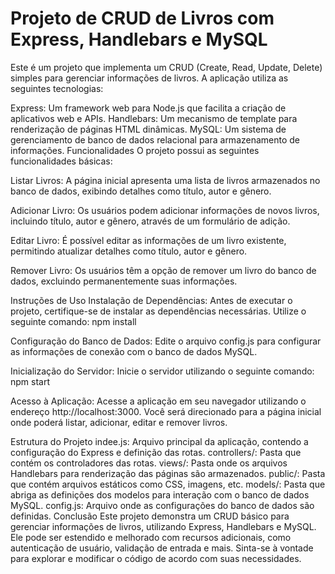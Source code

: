 ﻿# Projeto de CRUD de Livros com Express, Handlebars e MySQL
Este é um projeto que implementa um CRUD (Create, Read, Update, Delete) simples para gerenciar informações de livros. A aplicação utiliza as seguintes tecnologias:

Express: Um framework web para Node.js que facilita a criação de aplicativos web e APIs.
Handlebars: Um mecanismo de template para renderização de páginas HTML dinâmicas.
MySQL: Um sistema de gerenciamento de banco de dados relacional para armazenamento de informações.
Funcionalidades
O projeto possui as seguintes funcionalidades básicas:

Listar Livros: A página inicial apresenta uma lista de livros armazenados no banco de dados, exibindo detalhes como título, autor e gênero.

Adicionar Livro: Os usuários podem adicionar informações de novos livros, incluindo título, autor e gênero, através de um formulário de adição.

Editar Livro: É possível editar as informações de um livro existente, permitindo atualizar detalhes como título, autor e gênero.

Remover Livro: Os usuários têm a opção de remover um livro do banco de dados, excluindo permanentemente suas informações.

Instruções de Uso
Instalação de Dependências: Antes de executar o projeto, certifique-se de instalar as dependências necessárias. Utilize o seguinte comando: npm install

Configuração do Banco de Dados: Edite o arquivo config.js para configurar as informações de conexão com o banco de dados MySQL.

Inicialização do Servidor: Inicie o servidor utilizando o seguinte comando: npm start

Acesso à Aplicação: Acesse a aplicação em seu navegador utilizando o endereço http://localhost:3000. Você será direcionado para a página inicial onde poderá listar, adicionar, editar e remover livros.

Estrutura do Projeto
indee.js: Arquivo principal da aplicação, contendo a configuração do Express e definição das rotas.
controllers/: Pasta que contém os controladores das rotas.
views/: Pasta onde os arquivos Handlebars para renderização das páginas são armazenados.
public/: Pasta que contém arquivos estáticos como CSS, imagens, etc.
models/: Pasta que abriga as definições dos modelos para interação com o banco de dados MySQL.
config.js: Arquivo onde as configurações do banco de dados são definidas.
Conclusão
Este projeto demonstra um CRUD básico para gerenciar informações de livros, utilizando Express, Handlebars e MySQL. Ele pode ser estendido e melhorado com recursos adicionais, como autenticação de usuário, validação de entrada e mais. Sinta-se à vontade para explorar e modificar o código de acordo com suas necessidades.

